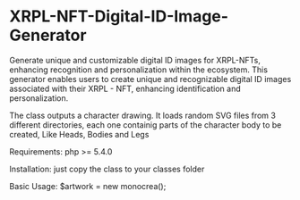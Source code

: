 # XRPL-NFT-Digital-ID-Image-Generator
Generate unique and customizable digital ID images for XRPL-NFTs, enhancing recognition and personalization within the ecosystem.  This generator enables users to create unique and recognizable digital ID images associated with their XRPL - NFT, enhancing identification and personalization.

The class outputs a character drawing. It loads random SVG files from 3 different directories, each one containig parts of the character body to be created, Like Heads, Bodies and Legs

Requirements: php >= 5.4.0

Installation: just copy the class to your classes folder

Basic Usage: $artwork = new monocrea();
